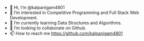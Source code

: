 - 👋 Hi, I’m @kalpanigam4801
- 👀 I’m interested in Competitive Programming and Full Stack Web Development.
- 🌱 I’m currently learning Data Structures and Algorithms.
- 💞️ I’m looking to collaborate on Github.
- 📫 How to reach me https://github.com/kalpanigam4801

<!---
kalpanigam4801/kalpanigam4801 is a ✨ special ✨ repository because its `README.md` (this file) appears on your GitHub profile.
You can click the Preview link to take a look at your changes.
--->
